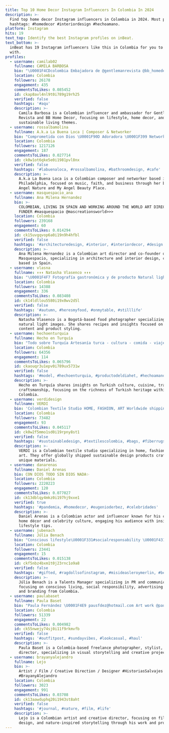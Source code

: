 ```yaml
---
title: Top 10 Home Decor Instagram Influencers In Colombia In 2024
description: >-
  Find top home decor Instagram influencers in Colombia in 2024. Most popular
  hashtags: #homedecor #interiordesign #hechoamano.
platform: Instagram
hits: 19
text_top: Identify the best Instagram profiles on inBeat.
text_bottom: >-
  inBeat has 19 Instagram influencers like this in Colombia for you to work
  with.
profiles:
  - username: camilab02
    fullname: CAMILA BARBOSA
    bio: "\U0001F4CDcolombia Embajadora de @gentlemanrevista @bb_homedecor_ \U0001F343"
    location: Colombia
    followers: 26178
    engagement: 435
    commentsToLikes: 0.085452
    id: ckap8avl4nl9t0i789g19rh25
    verified: false
    hashtags: '#aqu'
    description: >-
      Camila Barbosa is a Colombian influencer and ambassador for Gentleman
      Revista and BB Home Decor, focusing on lifestyle, home decor, and
      sustainable living themes.
  - username: rossalbamolina
    fullname: A.k.a La Buena Loca | Composer & Networker
    bio: "Comprometida con Dios \U0001F90D Adoradora \U0001F399️ Networker \U0001F4C8@latinbillionaire_ CEO @myangelnature & @myangelbeautyplace \U0001F4CD Philadelphia"
    location: Colombia
    followers: 1217126
    engagement: 187
    commentsToLikes: 0.027714
    id: ck0w1ot6qke5e0i1981pvl8nx
    verified: false
    hashtags: '#labuenaloca, #rossalbamolina, #bathroomdesign, #cafe'
    description: >-
      A.k.a La Buena Loca is a Colombian composer and networker based in
      Philadelphia, focused on music, faith, and business through her brands My
      Angel Nature and My Angel Beauty Place.
  - username: masquespacio_ana
    fullname: Ana Milena Hernandez
    bio: >-
      COLOMBIAN, LIVING IN SPAIN AND WORKING AROUND THE WORLD ART DIRECTOR>>CO
      FUNDER #masquespacio @mascreationsworld>>>
    location: Colombia
    followers: 239168
    engagement: 60
    commentsToLikes: 0.014294
    id: ck15uvgqvop6a0i19n9h4hfbl
    verified: false
    hashtags: '#architecturedesign, #interior, #interiordecor, #design'
    description: >-
      Ana Milena Hernandez is a Colombian art director and co-founder of
      Masquespacio, specializing in architecture and interior design, currently
      based in Spain.
  - username: vlasna
    fullname: ↟↟↟ Natasha Vlasenco ↟↟↟
    bio: "\U0001F4F7 Fotografía gastronómica y de producto Natural light only Foodie Bogota, Colombia ♥️#vlasnakitchen_recipe ➜ MIS RECETAS/МОИ РЕЦЕПТЫ ♥ #vlasna_living"
    location: Colombia
    followers: 14388
    engagement: 336
    commentsToLikes: 0.083408
    id: ck14ldllou5580i19x0wv2d5l
    verified: false
    hashtags: '#autumn, #heresmyfood, #onmytable, #stilllife'
    description: >-
      Natasha Vlasenco is a Bogotá-based food photographer specializing in
      natural light images. She shares recipes and insights focused on culinary
      content and product styling.
  - username: hechoenturquia
    fullname: Hecho en Turquía
    bio: "Todo sobre Turquía Artesanía turca - cultura - comida - viajes \U0001F1F9\U0001F1F7\U0001F337\U0001F3FA \U0001F4CDBogotá - Medellín - Barranquilla \U0001F4F13004442472"
    location: Colombia
    followers: 64356
    engagement: 114
    commentsToLikes: 0.065796
    id: ckaouqr3u1epv0i789ux5731w
    verified: false
    hashtags: '#model, #hechoenturquia, #productodeldiahet, #hechoamano'
    description: >-
      Hecho en Turquía shares insights on Turkish culture, cuisine, travel, and
      craftsmanship, focusing on the richness of Turkish heritage within
      Colombia.
  - username: verdidesign
    fullname: VERDI
    bio: 'Colombian Textile Studio HOME, FASHION, ART Worldwide shipping.'
    location: Colombia
    followers: 73482
    engagement: 93
    commentsToLikes: 0.045117
    id: ck0w2f5mmo1sd0i19rpny8st1
    verified: false
    hashtags: '#sustainabledesign, #textilescolombia, #bags, #fiberrugs'
    description: >-
      VERDI is a Colombian textile studio specializing in home, fashion, and
      art. They offer globally shipped sustainable design products crafted from
      unique materials.
  - username: danarenas
    fullname: Daniel Arenas
    bio: CON DIOS TODO SIN DIOS NADA✨
    location: Colombia
    followers: 2220223
    engagement: 120
    commentsToLikes: 0.077027
    id: ck13dblqy4mkz0i197hj9xxe1
    verified: true
    hashtags: '#pandemia, #homedecor, #eugenioderbez, #celebridades'
    description: >-
      Daniel Arenas is a Colombian actor and influencer known for his content on
      home décor and celebrity culture, engaging his audience with insights and
      lifestyle tips.
  - username: jubenach
    fullname: Júlia Benach
    bio: "Conscious lifestyle\U0001F331#socialresponsability \U0001F431@vito.catleone Talents Manager, PR & Comms✨ Adverts | Strategy | Branding \U0001F4CD#Penedès\U0001F377"
    location: Colombia
    followers: 23441
    engagement: 15
    commentsToLikes: 0.015138
    id: ckf5nbz4bxm1t0j23rnc1o9a8
    verified: false
    hashtags: '#gifted, #ragdollsofinstagram, #misideasleroymerlin, #belleza'
    description: >-
      Júlia Benach is a Talents Manager specializing in PR and communications,
      focusing on conscious living, social responsibility, advertising strategy,
      and branding from Colombia.
  - username: paulabaset
    fullname: Paula Baset
    bio: "Paula Fernández \U0001F4E9 pausfdez@hotmail.com Art work @paulabasetart Freelance Photographer @paulabasetfoto Stylist, Art Director \U0001FAF6 \U0001F469\U0001F3FC‍\U0001F373 Amateur -"
    location: Colombia
    followers: 51339
    engagement: 22
    commentsToLikes: 0.004982
    id: ck55nwejy74sj0i11f9rkmvfb
    verified: false
    hashtags: '#outfitpost, #sundayvibes, #lookcasual, #haul'
    description: >-
      Paula Baset is a Colombia-based freelance photographer, stylist, and art
      director, specializing in visual storytelling and creative projects.
  - username: brayanyalejandro
    fullname: Lejo
    bio: >-
      Artist / Film / Creative Direction / Designer #HistoriasSalvajes •
      #BrayanyAlejandro
    location: Colombia
    followers: 3023
    engagement: 991
    commentsToLikes: 0.03708
    id: ck13aawduphq20i1943st8aht
    verified: false
    hashtags: '#journal, #nature, #film, #life'
    description: >-
      Lejo is a Colombian artist and creative director, focusing on film,
      design, and nature-inspired storytelling through his work and projects.
---
```


